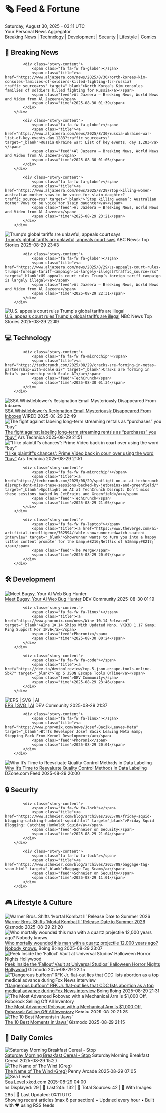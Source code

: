 <!-- Processing 54 RSS feeds at 2025-08-30 03:11:27 UTC -->
<!-- Processing: Saturday Morning Breakfast Cereal -->
<!-- Processing: Penny Arcade -->
<!-- Processing: Poorly Drawn Lines -->
<!-- Processing: Garfield -->
<!-- Processing: Dilbert -->
<!-- Processing: Questionable Content -->
<!-- Processing: Girl Genius -->
<!-- Processing: CNN Top Stories -->
<!-- Processing: Al Jazeera Breaking News -->
<!-- Processing: NPR News -->
<!-- Processing: CBC News -->
<!-- Error processing https://rss.cbc.ca/lineup/topstories.xml: The read operation timed out -->
<!-- Processing: Reuters Top News -->
<!-- Processing: Guardian World News -->
<!-- Processing: Sky News World -->
<!-- Processing: TechCrunch -->
<!-- Processing: The Verge -->
<!-- Processing: Hacker News -->
<!-- Processing: StackOverflow Blog -->
<!-- Processing: It's FOSS -->
<!-- Processing: Linux.com -->
<!-- Processing: Ubuntu Blog -->
<!-- Processing: GitLab Blog -->
<!-- Processing: InfoQ -->
<!-- Processing: DZone -->
<!-- Processing: Martin Fowler -->
<!-- Processing: The Pragmatic Engineer -->
<!-- Processing: Kotaku -->
<!-- Generated 0 new posts out of 27 feeds processed -->
<div class="newspaper-header">
    <h1 class="newspaper-title">🗞️ Feed & Fortune</h1>
    <div class="newspaper-date">Saturday, August 30, 2025 - 03:11 UTC</div>
    <div class="newspaper-subtitle">Your Personal News Aggregator</div>
</div>

<div class="newspaper-nav">
    <a href="#breaking">Breaking News</a> |
    <a href="#tech">Technology</a> |
    <a href="#dev">Development</a> |
    <a href="#security">Security</a> |
    <a href="#lifestyle">Lifestyle</a> |
    <a href="#webcomics">Comics</a>
</div>

<div class="news-section breaking-news" id="breaking">
<h2 class="section-header">🚨 Breaking News</h2>
<div class="stories-container">
<div class="story">
            
            <div class="story-content">
                <span class="fa fa-fw fa-globe"></span>
                <span class="title"><a href="https://www.aljazeera.com/news/2025/8/30/north-koreas-kim-consoles-families-of-soldiers-killed-fighting-for-russia?traffic_source=rss" target="_blank">North Korea’s Kim consoles families of soldiers killed fighting for Russia</a></span>
                <span class="feed">Al Jazeera – Breaking News, World News and Video from Al Jazeera</span>
                <span class="time">2025-08-30 01:39</span>
            </div>
        </div>
<div class="story">
            
            <div class="story-content">
                <span class="fa fa-fw fa-globe"></span>
                <span class="title"><a href="https://www.aljazeera.com/news/2025/8/30/russia-ukraine-war-list-of-key-events-day-1283?traffic_source=rss" target="_blank">Russia-Ukraine war: List of key events, day 1,283</a></span>
                <span class="feed">Al Jazeera – Breaking News, World News and Video from Al Jazeera</span>
                <span class="time">2025-08-30 01:05</span>
            </div>
        </div>
<div class="story">
            
            <div class="story-content">
                <span class="fa fa-fw fa-globe"></span>
                <span class="title"><a href="https://www.aljazeera.com/news/2025/8/29/stop-killing-women-australian-mother-vows-to-be-voice-for-slain-daughter?traffic_source=rss" target="_blank">‘Stop killing women’: Australian mother vows to be voice for slain daughter</a></span>
                <span class="feed">Al Jazeera – Breaking News, World News and Video from Al Jazeera</span>
                <span class="time">2025-08-29 23:21</span>
            </div>
        </div>
<div class="story">
            <img src="https://s.abcnews.com/images/US/2232255631_1756385400284_hpMain_4x3t_384.jpg" alt="Trump’s global tariffs are unlawful, appeals court says" class="story-image" loading="lazy" onerror="this.style.display='none'">
            <div class="story-content">
                <span class="fa fa-fw fa-tv"></span>
                <span class="title"><a href="https://abcnews.go.com/US/trumps-global-tariffs-unlawful-appeals-court/story?id=125110624" target="_blank">Trump’s global tariffs are unlawful, appeals court says</a></span>
                <span class="feed">ABC News: Top Stories</span>
                <span class="time">2025-08-29 23:03</span>
            </div>
        </div>
<div class="story">
            
            <div class="story-content">
                <span class="fa fa-fw fa-globe"></span>
                <span class="title"><a href="https://www.aljazeera.com/news/2025/8/29/us-appeals-court-rules-trumps-foreign-tariff-campaign-is-largely-illegal?traffic_source=rss" target="_blank">US appeals court rules Trump’s foreign tariff campaign is largely illegal</a></span>
                <span class="feed">Al Jazeera – Breaking News, World News and Video from Al Jazeera</span>
                <span class="time">2025-08-29 22:31</span>
            </div>
        </div>
<div class="story">
            <img src="https://media-cldnry.s-nbcnews.com/image/upload/t_fit_1500w/mpx/2704722219/2025_08/1756505349953_now_hallie_illegal_tariffs_250829_1920x1080-8o7fih.jpg" alt="U.S. appeals court rules Trump&#x27;s global tariffs are illegal" class="story-image" loading="lazy" onerror="this.style.display='none'">
            <div class="story-content">
                <span class="fa fa-fw fa-broadcast-tower"></span>
                <span class="title"><a href="https://www.nbcnews.com/video/u-s-appeals-court-rules-trump-s-global-tariffs-are-illegal-246140997507" target="_blank">U.S. appeals court rules Trump&#x27;s global tariffs are illegal</a></span>
                <span class="feed">NBC News Top Stories</span>
                <span class="time">2025-08-29 22:09</span>
            </div>
        </div>
</div>
</div>
<div class="news-section tech-news" id="tech">
<h2 class="section-header">💻 Technology</h2>
<div class="stories-container">
<div class="story">
            
            <div class="story-content">
                <span class="fa fa-fw fa-microchip"></span>
                <span class="title"><a href="https://techcrunch.com/2025/08/29/cracks-are-forming-in-metas-partnership-with-scale-ai/" target="_blank">Cracks are forming in Meta’s partnership with Scale AI</a></span>
                <span class="feed">TechCrunch</span>
                <span class="time">2025-08-30 01:34</span>
            </div>
        </div>
<div class="story">
            <img src="https://media.wired.com/photos/68b2140793c9308bcfbdfe78/master/pass/politics_socialsecurityleak_GettyImages-2207558225.jpg" alt="SSA Whistleblower’s Resignation Email Mysteriously Disappeared From Inboxes" class="story-image" loading="lazy" onerror="this.style.display='none'">
            <div class="story-content">
                <span class="fa fa-fw fa-bolt"></span>
                <span class="title"><a href="https://www.wired.com/story/charles-borges-resignation-email-disappearance/" target="_blank">SSA Whistleblower’s Resignation Email Mysteriously Disappeared From Inboxes</a></span>
                <span class="feed">WIRED</span>
                <span class="time">2025-08-29 22:49</span>
            </div>
        </div>
<div class="story">
            <img src="https://cdn.arstechnica.net/wp-content/uploads/2025/08/GettyImages-1426070870-500x500.jpg" alt="The fight against labeling long-term streaming rentals as “purchases” you “buy”" class="story-image" loading="lazy" onerror="this.style.display='none'">
            <div class="story-content">
                <span class="fa fa-fw fa-cog"></span>
                <span class="title"><a href="https://arstechnica.com/gadgets/2025/08/i-like-plaintiffs-chances-prime-video-back-in-court-over-using-the-word-buy/" target="_blank">The fight against labeling long-term streaming rentals as “purchases” you “buy”</a></span>
                <span class="feed">Ars Technica</span>
                <span class="time">2025-08-29 21:51</span>
            </div>
        </div>
<div class="story">
            <img src="https://cdn.arstechnica.net/wp-content/uploads/2025/08/GettyImages-1426070870-500x500.jpg" alt="“I like plaintiff’s chances”: Prime Video back in court over using the word “buy”" class="story-image" loading="lazy" onerror="this.style.display='none'">
            <div class="story-content">
                <span class="fa fa-fw fa-cog"></span>
                <span class="title"><a href="https://arstechnica.com/gadgets/2025/08/i-like-plaintiffs-chances-prime-video-back-in-court-over-using-the-word-buy/" target="_blank">“I like plaintiff’s chances”: Prime Video back in court over using the word “buy”</a></span>
                <span class="feed">Ars Technica</span>
                <span class="time">2025-08-29 21:51</span>
            </div>
        </div>
<div class="story">
            
            <div class="story-content">
                <span class="fa fa-fw fa-microchip"></span>
                <span class="title"><a href="https://techcrunch.com/2025/08/29/spotlight-on-ai-at-techcrunch-disrupt-dont-miss-these-sessions-backed-by-jetbrains-and-greenfield/" target="_blank">Spotlight on AI at TechCrunch Disrupt: Don’t miss these sessions backed by JetBrains and Greenfield</a></span>
                <span class="feed">TechCrunch</span>
                <span class="time">2025-08-29 21:05</span>
            </div>
        </div>
<div class="story">
            
            <div class="story-content">
                <span class="fa fa-fw fa-laptop"></span>
                <span class="title"><a href="https://www.theverge.com/ai-artificial-intelligence/762594/fable-showrunner-edwatch-saatchi-interview" target="_blank">Showrunner wants to turn you into a happy little content prompter for the &amp;#8216;Netflix of AI&amp;#8217;</a></span>
                <span class="feed">The Verge</span>
                <span class="time">2025-08-29 20:07</span>
            </div>
        </div>
</div>
</div>
<div class="news-section dev-news" id="dev">
<h2 class="section-header">🛠️ Development</h2>
<div class="stories-container">
<div class="story">
            <img src="https://media2.dev.to/dynamic/image/width=800%2Cheight=%2Cfit=scale-down%2Cgravity=auto%2Cformat=auto/https%3A%2F%2Fdev-to-uploads.s3.amazonaws.com%2Fuploads%2Farticles%2Fni3emj5hlgdy3mo020e1.png" alt="Meet Bugsy, Your AI Web Bug Hunter" class="story-image" loading="lazy" onerror="this.style.display='none'">
            <div class="story-content">
                <span class="fa fa-fw fa-code"></span>
                <span class="title"><a href="https://dev.to/isah_alamin_93d4e4d2ab01f/meet-bugsy-your-ai-web-bug-hunter-4dm3" target="_blank">Meet Bugsy, Your AI Web Bug Hunter</a></span>
                <span class="feed">DEV Community</span>
                <span class="time">2025-08-30 01:19</span>
            </div>
        </div>
<div class="story">
            
            <div class="story-content">
                <span class="fa fa-fw fa-linux"></span>
                <span class="title"><a href="https://www.phoronix.com/news/Wine-10.14-Released" target="_blank">WIne 10.14 Ships With Updated Mono, VKD3D 1.17 &amp; Ping Support For IPv6</a></span>
                <span class="feed">Phoronix</span>
                <span class="time">2025-08-30 00:24</span>
            </div>
        </div>
<div class="story">
            
            <div class="story-content">
                <span class="fa fa-fw fa-code"></span>
                <span class="title"><a href="https://dev.to/devtoolreview/top-5-json-escape-tools-online-5bk7" target="_blank">Top 5 JSON Escape Tools Online</a></span>
                <span class="feed">DEV Community</span>
                <span class="time">2025-08-29 23:46</span>
            </div>
        </div>
<div class="story">
            <img src="https://media2.dev.to/dynamic/image/width=800%2Cheight=%2Cfit=scale-down%2Cgravity=auto%2Cformat=auto/https%3A%2F%2Fdev-to-uploads.s3.amazonaws.com%2Fuploads%2Farticles%2F93xizhx2zuyi6ir90t7m.png" alt="EPS | SVG | AI" class="story-image" loading="lazy" onerror="this.style.display='none'">
            <div class="story-content">
                <span class="fa fa-fw fa-code"></span>
                <span class="title"><a href="https://dev.to/koshirok096/eps-svg-ai-24pp" target="_blank">EPS | SVG | AI</a></span>
                <span class="feed">DEV Community</span>
                <span class="time">2025-08-29 21:37</span>
            </div>
        </div>
<div class="story">
            
            <div class="story-content">
                <span class="fa fa-fw fa-linux"></span>
                <span class="title"><a href="https://www.phoronix.com/news/Josef-Bacik-Leaves-Meta" target="_blank">Btrfs Developer Josef Bacik Leaving Meta &amp; Stepping Back From Kernel Development</a></span>
                <span class="feed">Phoronix</span>
                <span class="time">2025-08-29 20:01</span>
            </div>
        </div>
<div class="story">
            <img src="https://dz2cdn1.dzone.com/thumbnail?fid=18586414&w=600" alt="Why It’s Time to Reevaluate Quality Control Methods in Data Labeling" class="story-image" loading="lazy" onerror="this.style.display='none'">
            <div class="story-content">
                <span class="fa fa-fw fa-newspaper"></span>
                <span class="title"><a href="https://dzone.com/articles/reevaluate-quality-control-data-labeling" target="_blank">Why It’s Time to Reevaluate Quality Control Methods in Data Labeling</a></span>
                <span class="feed">DZone.com Feed</span>
                <span class="time">2025-08-29 20:00</span>
            </div>
        </div>
</div>
</div>
<div class="news-section security-news" id="security">
<h2 class="section-header">🔒 Security</h2>
<div class="stories-container">
<div class="story">
            
            <div class="story-content">
                <span class="fa fa-fw fa-lock"></span>
                <span class="title"><a href="https://www.schneier.com/blog/archives/2025/08/friday-squid-blogging-catching-humboldt-squid.html" target="_blank">Friday Squid Blogging: Catching Humboldt Squid</a></span>
                <span class="feed">Schneier on Security</span>
                <span class="time">2025-08-29 21:04</span>
            </div>
        </div>
<div class="story">
            
            <div class="story-content">
                <span class="fa fa-fw fa-lock"></span>
                <span class="title"><a href="https://www.schneier.com/blog/archives/2025/08/baggage-tag-scam.html" target="_blank">Baggage Tag Scam</a></span>
                <span class="feed">Schneier on Security</span>
                <span class="time">2025-08-29 11:01</span>
            </div>
        </div>
</div>
</div>
<div class="news-section lifestyle-news" id="lifestyle">
<h2 class="section-header">🎮 Lifestyle & Culture</h2>
<div class="stories-container">
<div class="story">
            <img src="https://gizmodo.com/app/uploads/2025/08/Mortal-Kombat-II-Warner-Bros.jpg" alt="Warner Bros. Shifts ‘Mortal Kombat II’ Release Date to Summer 2026" class="story-image" loading="lazy" onerror="this.style.display='none'">
            <div class="story-content">
                <span class="fa fa-fw fa-computer"></span>
                <span class="title"><a href="https://gizmodo.com/warner-bros-shifts-mortal-kombat-ii-release-date-to-summer-2026-2000650940" target="_blank">Warner Bros. Shifts ‘Mortal Kombat II’ Release Date to Summer 2026</a></span>
                <span class="feed">Gizmodo</span>
                <span class="time">2025-08-29 23:20</span>
            </div>
        </div>
<div class="story">
            <img src="https://i0.wp.com/boingboing.net/wp-content/uploads/2025/08/A.-Wilshaw-C.M.-Stimpson-Stimpson-et-al.-2025.jpg?fit=1080%2C718&amp;quality=60&amp;ssl=1" alt="Who mortally wounded this man with a quartz projectile 12,000 years ago? Nobody knows." class="story-image" loading="lazy" onerror="this.style.display='none'">
            <div class="story-content">
                <span class="fa fa-fw fa-arrow-right"></span>
                <span class="title"><a href="https://boingboing.net/2025/08/29/who-mortally-wounded-this-man-with-a-quartz-projectile-12000-years-ago-nobody-knows.html" target="_blank">Who mortally wounded this man with a quartz projectile 12,000 years ago? Nobody knows.</a></span>
                <span class="feed">Boing Boing</span>
                <span class="time">2025-08-29 23:07</span>
            </div>
        </div>
<div class="story">
            <img src="https://gizmodo.com/app/uploads/2025/08/Fallout-vault-.jpg" alt="Peek Inside the ‘Fallout’ Vault at Universal Studios’ Halloween Horror Nights Hollywood" class="story-image" loading="lazy" onerror="this.style.display='none'">
            <div class="story-content">
                <span class="fa fa-fw fa-computer"></span>
                <span class="title"><a href="https://gizmodo.com/peek-inside-the-fallout-vault-at-universal-studios-halloween-horror-nights-hollywood-2000650788" target="_blank">Peek Inside the ‘Fallout’ Vault at Universal Studios’ Halloween Horror Nights Hollywood</a></span>
                <span class="feed">Gizmodo</span>
                <span class="time">2025-08-29 22:15</span>
            </div>
        </div>
<div class="story">
            <img src="https://i0.wp.com/boingboing.net/wp-content/uploads/2025/08/rfk-jr.jpg?fit=1200%2C800&amp;quality=60&amp;ssl=1" alt="&quot;Dangerous buffoon&quot; RFK Jr. flat-out lies that CDC lists abortion as a top medical advance during Fox News interview" class="story-image" loading="lazy" onerror="this.style.display='none'">
            <div class="story-content">
                <span class="fa fa-fw fa-arrow-right"></span>
                <span class="title"><a href="https://boingboing.net/2025/08/29/kennedy-abortion-lies.html" target="_blank">&quot;Dangerous buffoon&quot; RFK Jr. flat-out lies that CDC lists abortion as a top medical advance during Fox News interview</a></span>
                <span class="feed">Boing Boing</span>
                <span class="time">2025-08-29 21:31</span>
            </div>
        </div>
<div class="story">
            <img src="https://kotaku.com/app/uploads/2025/08/roborock-saros-z70.jpg" alt="The Most Advanced Robovac with a Mechanical Arm Is $1,000 Off, Roborock Selling Off All Inventory" class="story-image" loading="lazy" onerror="this.style.display='none'">
            <div class="story-content">
                <span class="fa fa-fw fa-gamepad"></span>
                <span class="title"><a href="https://kotaku.com/the-most-advanced-robovac-with-a-mechanical-arm-is-1000-off-roborock-selling-off-all-inventory-2000621455" target="_blank">The Most Advanced Robovac with a Mechanical Arm Is $1,000 Off, Roborock Selling Off All Inventory</a></span>
                <span class="feed">Kotaku</span>
                <span class="time">2025-08-29 21:25</span>
            </div>
        </div>
<div class="story">
            <img src="https://gizmodo.com/app/uploads/2025/08/Jaws-Poster-art.jpg" alt="The 10 Best Moments in ‘Jaws’" class="story-image" loading="lazy" onerror="this.style.display='none'">
            <div class="story-content">
                <span class="fa fa-fw fa-computer"></span>
                <span class="title"><a href="https://gizmodo.com/the-10-best-moments-in-jaws-2000648649" target="_blank">The 10 Best Moments in ‘Jaws’</a></span>
                <span class="feed">Gizmodo</span>
                <span class="time">2025-08-29 21:15</span>
            </div>
        </div>
</div>
</div>
<div class="news-section webcomics-section" id="webcomics">
<h2 class="section-header">🎨 Daily Comics</h2>
<div class="stories-container">
<div class="story">
            <img src="https://www.smbc-comics.com/comics/1756237014-20250829.png" alt="Saturday Morning Breakfast Cereal - Stop" class="story-image" loading="lazy" onerror="this.style.display='none'">
            <div class="story-content">
                <span class="fa fa-fw fa-smile"></span>
                <span class="title"><a href="https://www.smbc-comics.com/comic/stop-3" target="_blank">Saturday Morning Breakfast Cereal - Stop</a></span>
                <span class="feed">Saturday Morning Breakfast Cereal</span>
                <span class="time">2025-08-29 15:20</span>
            </div>
        </div>
<div class="story">
            <img src="https://assets.penny-arcade.com/news/pax3.SbZkXH4P.png" alt="The Name of The Wind (Greg)" class="story-image" loading="lazy" onerror="this.style.display='none'">
            <div class="story-content">
                <span class="fa fa-fw fa-gamepad"></span>
                <span class="title"><a href="https://www.penny-arcade.com/news/post/2025/08/29/the-name-of-the-wind-greg" target="_blank">The Name of The Wind (Greg)</a></span>
                <span class="feed">Penny Arcade</span>
                <span class="time">2025-08-29 07:05</span>
            </div>
        </div>
<div class="story">
            <img src="https://imgs.xkcd.com/comics/sea_level.png" alt="Sea Level" class="story-image" loading="lazy" onerror="this.style.display='none'">
            <div class="story-content">
                <span class="fa fa-fw fa-laugh"></span>
                <span class="title"><a href="https://xkcd.com/3135/" target="_blank">Sea Level</a></span>
                <span class="feed">xkcd.com</span>
                <span class="time">2025-08-29 04:00</span>
            </div>
        </div>
</div>
</div>

<div class="newspaper-footer">
    <div class="stats">
        📊 Displayed: 29 | 📅 Last 24h: 132 | 📡 Total Sources: 42 | 📸 With Images: 285 |
        🔄 Last Updated: 03:11 UTC
    </div>
    <div class="footer-note">
        Showing recent articles (max 6 per section) • Updated every hour • Built with ❤️ using RSS feeds
    </div>
</div>
